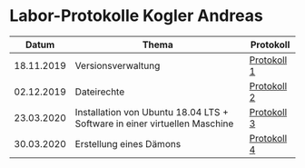 # Labor-Protokolle Kogler Andreas

 Datum | Thema | Protokoll
-------|-------|------
18.11.2019| Versionsverwaltung |[ Protokoll 1 ](https://github.com/HTLMechatronics/m17-3ahme-la1-sx/blob/koganm17/Protokolle/Protokoll-1_koganm17_2019-10-18.md)
02.12.2019 | Dateirechte |[ Protokoll 2 ](https://github.com/HTLMechatronics/m17-3ahme-la1-sx/blob/koganm17/Protokolle/Protokoll-2_koganm17_2019-12-02.md)
23.03.2020 | Installation von Ubuntu 18.04 LTS + Software in einer virtuellen Maschine | [ Protokoll 3 ](https://github.com/HTLMechatronics/m17-3ahme-la1-sx/blob/koganm17/Protokolle/Protokoll-3_koganm17_2020-03-23.md)
30.03.2020 | Erstellung eines Dämons | [Protokoll 4](https://github.com/HTLMechatronics/m17-3ahme-la1-sx/blob/koganm17/Protokolle/Protokoll-4_koganm17_2020-03-30.md)
